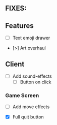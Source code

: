 ## FIXES:

## Features
- [ ] Text emoji drawer
- [>] Art overhaul

## Client

- [ ] Add sound-effects 
    - [ ] Button on click

### Game Screen
- [ ] Add move effects


- [x] Full quit button
